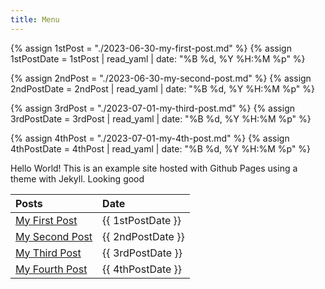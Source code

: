 ```yaml
---
title: Menu
---
```

{% assign 1stPost = "./2023-06-30-my-first-post.md" %}
{% assign 1stPostDate = 1stPost | read_yaml | date: "%B %d, %Y %H:%M %p" %}

{% assign 2ndPost = "./2023-06-30-my-second-post.md" %}
{% assign 2ndPostDate = 2ndPost | read_yaml | date: "%B %d, %Y %H:%M %p" %}

{% assign 3rdPost = "./2023-07-01-my-third-post.md" %}
{% assign 3rdPostDate = 3rdPost | read_yaml | date: "%B %d, %Y %H:%M %p" %}

{% assign 4thPost = "./2023-07-01-my-4th-post.md" %}
{% assign 4thPostDate = 4thPost | read_yaml | date: "%B %d, %Y %H:%M %p" %}



Hello World! This is an example site hosted with Github Pages using a theme with Jekyll.
Looking good


|Posts | Date|
|:-        |:-      |
|[My First Post](./2023-06-30-my-first-post.html)|    {{ 1stPostDate }}|
|[My Second Post](./2023-06-30-my-second-post.html)|  {{ 2ndPostDate }}  |
|[My Third Post](./2023-07-01-my-third-post.html)|  {{ 3rdPostDate }}  |
|[My Fourth Post](./2023-07-01-my-4th-post.html)|  {{ 4thPostDate }}  |
